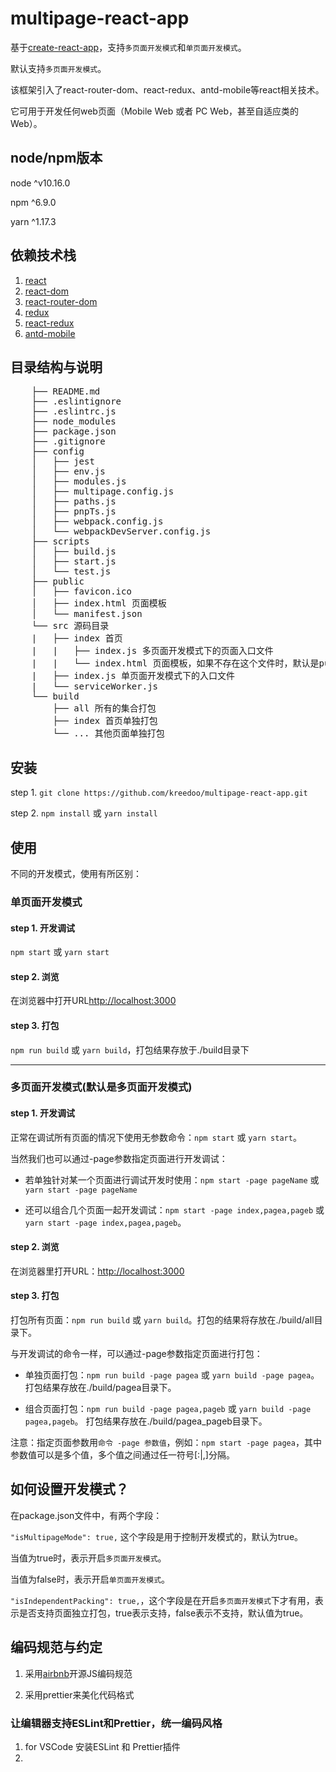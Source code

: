 # multipage-react-app

基于[create-react-app](https://create-react-app.dev/)，支持`多页面开发模式`和`单页面开发模式`。

默认支持`多页面开发模式`。

该框架引入了react-router-dom、react-redux、antd-mobile等react相关技术。

它可用于开发任何web页面（Mobile Web 或者 PC Web，甚至自适应类的Web）。

## node/npm版本

node ^v10.16.0

npm ^6.9.0

yarn ^1.17.3

## 依赖技术栈
1. [react](https://reactjs.org/)
2. [react-dom](https://reactjs.org/)
3. [react-router-dom](https://reacttraining.com/react-router/)
4. [redux](https://redux.js.org/)
5. [react-redux](https://redux.js.org/basics/usage-with-react)
7. [antd-mobile](https://mobile.ant.design/docs/react/introduce-cn)

## 目录结构与说明
<pre>
    ├── README.md
    ├── .eslintignore
    ├── .eslintrc.js
    ├── node_modules
    ├── package.json
    ├── .gitignore
    ├── config
    │   ├── jest
    │   ├── env.js
    │   ├── modules.js
    │   ├── multipage.config.js
    │   ├── paths.js
    │   ├── pnpTs.js
    │   ├── webpack.config.js
    │   └── webpackDevServer.config.js
    ├── scripts
    │   ├── build.js
    │   ├── start.js
    │   └── test.js
    ├── public
    │   ├── favicon.ico
    │   ├── index.html 页面模板
    │   └── manifest.json
    └── src 源码目录
    |   ├── index 首页
    |   |   ├── index.js 多页面开发模式下的页面入口文件
    |   |   └── index.html 页面模板，如果不存在这个文件时，默认是public/index.html
    |   ├── index.js 单页面开发模式下的入口文件
    |   └── serviceWorker.js
    └── build
        ├── all 所有的集合打包
        ├── index 首页单独打包
        └── ... 其他页面单独打包
</pre>

## 安装

step 1. `git clone https://github.com/kreedoo/multipage-react-app.git`

step 2. `npm install` 或 `yarn install`

## 使用

不同的开发模式，使用有所区别：

### 单页面开发模式

#### step 1. 开发调试

`npm start` 或 `yarn start`

#### step 2. 浏览

在浏览器中打开URL<http://localhost:3000>

#### step 3. 打包

`npm run build` 或 `yarn build`，打包结果存放于./build目录下

----

### 多页面开发模式(默认是多页面开发模式)

#### step 1. 开发调试
    
正常在调试所有页面的情况下使用无参数命令：`npm start` 或 `yarn start`。

当然我们也可以通过-page参数指定页面进行开发调试：

- 若单独针对某一个页面进行调试开发时使用：`npm start -page pageName` 或 `yarn start -page pageName`

- 还可以组合几个页面一起开发调试：`npm start -page index,pagea,pageb` 或 `yarn start -page index,pagea,pageb`。

#### step 2. 浏览

在浏览器里打开URL：<http://localhost:3000>

#### step 3. 打包

打包所有页面：`npm run build` 或 `yarn build`。打包的结果将存放在./build/all目录下。

与开发调试的命令一样，可以通过-page参数指定页面进行打包：

- 单独页面打包：`npm run build -page pagea` 或 `yarn build -page pagea`。
  打包结果存放在./build/pagea目录下。

- 组合页面打包：`npm run build -page pagea,pageb` 或 `yarn build -page pagea,pageb`。
  打包结果存放在./build/pagea_pageb目录下。

注意：指定页面参数用`命令 -page 参数值`，例如：`npm start -page pagea`，其中参数值可以是多个值，多个值之间通过任一符号[:|,]分隔。

## 如何设置开发模式？

在package.json文件中，有两个字段：

`"isMultipageMode": true,` 这个字段是用于控制开发模式的，默认为true。

当值为true时，表示开启`多页面开发模式`。

当值为false时，表示开启`单页面开发模式`。

`"isIndependentPacking": true,`，这个字段是在开启`多页面开发模式`下才有用，表示是否支持页面独立打包，true表示支持，false表示不支持，默认值为true。

## 编码规范与约定

1. 采用[airbnb](https://github.com/airbnb/javascript)开源JS编码规范

2. 采用prettier来美化代码格式

### 让编辑器支持ESLint和Prettier，统一编码风格

1. for VSCode
    安装ESLint 和 Prettier插件
2. 